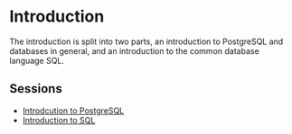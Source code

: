 # Introduction

The introduction is split into two parts, an introduction to PostgreSQL and
databases in general, and an introduction to the common database language SQL.

## Sessions

* [Introdcution to PostgreSQL](postgresql.md)
* [Introduction to SQL](sql.md)

